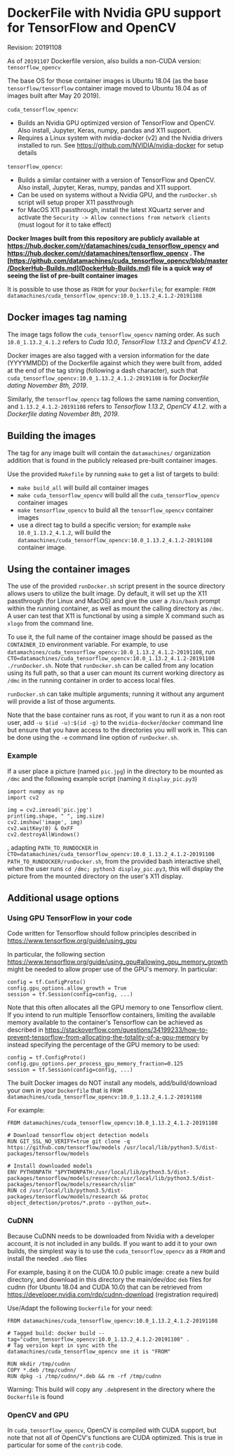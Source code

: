 # DockerFile with Nvidia GPU support for TensorFlow and OpenCV
Revision: 20191108

As of `20191107` Dockerfile version, also builds a non-CUDA version: `tensorflow_opencv`

The base OS for those container images is Ubuntu 18.04 (as the base `tensorflow/tensorflow` container image moved to Ubuntu 18.04 as of images built after May 20 2019).

`cuda_tensorflow_opencv`:
- Builds an Nvidia GPU optimized version of TensorFlow and OpenCV. Also install, Jupyter, Keras, numpy, pandas and X11 support.
- Requires a Linux system with nvidia-docker (v2) and the Nvidia drivers installed to run. See https://github.com/NVIDIA/nvidia-docker for setup details

`tensorflow_opencv`:
- Builds a similar container with a version of TensorFlow and OpenCV. Also install, Jupyter, Keras, numpy, pandas and X11 support.
- Can be used on systems without a Nvidia GPU, and the `runDocker.sh` script will setup proper X11 passthrough
- for MacOS X11 passthrough, install the latest XQuartz server and activate the `Security -> Allow connections from network clients` (must logout for it to take effect)

**Docker Images built from this repository are publicly available at https://hub.docker.com/r/datamachines/cuda_tensorflow_opencv and https://hub.docker.com/r/datamachines/tensorflow_opencv . The [https://github.com/datamachines/cuda_tensorflow_opencv/blob/master/DockerHub-Builds.md](DockerHub-Builds.md) file is a quick way of seeing the list of pre-built container images**

It is possible to use those as `FROM` for your `Dockerfile`; for example: `FROM datamachines/cuda_tensorflow_opencv:10.0_1.13.2_4.1.2-20191108`

## Docker images tag naming

The image tags follow the `cuda_tensorflow_opencv` naming order.
As such `10.0_1.13.2_4.1.2` refers to *Cuda 10.0*, *TensorFlow 1.13.2* and *OpenCV 4.1.2*.

Docker images are also tagged with a version information for the date (YYYYMMDD) of the Dockerfile against which they were built from, added at the end of the tag string (following a dash character), such that `cuda_tensorflow_opencv:10.0_1.13.2_4.1.2-20191108` is for *Dockerfile dating November 8th, 2019*.

Similarly, the `tensorflow_opencv` tag follows the same naming convention, and `1.13.2_4.1.2-20191108` refers to *Tensorflow 1.13.2*, *OpenCV 4.1.2*. with a *Dockerfile dating November 8th, 2019*.

## Building the images

The tag for any image built will contain the `datamachines/` organization addition that is found in the publicly released pre-built container images.

Use the provided `Makefile` by running `make` to get a list of targets to build:
- `make build_all` will build all container images
- `make cuda_tensorflow_opencv` will build all the `cuda_tensorflow_opencv` container images
- `make tensorflow_opencv` to build all the `tensorflow_opencv` container images
- use a direct tag to build a specific version; for example `make 10.0_1.13.2_4.1.2`, will build the `datamachines/cuda_tensorflow_opencv:10.0_1.13.2_4.1.2-20191108` container image.

## Using the container images

The use of the provided `runDocker.sh` script present in the source directory allows users to utilize the built image. Dy default, it will set up the X11 passthrough (for Linux and MacOS) and give the user a `/bin/bash` prompt within the running container, as well as mount the calling directory as `/dmc`. A user can test that X11 is functional by using a simple X command such as `xlogo` from the command line.

To use it, the full name of the container image should be passed as the `CONTAINER_ID` environment variable. For example, to use `datamachines/cuda_tensorflow_opencv:10.0_1.13.2_4.1.2-20191108`, run `CTO=datamachines/cuda_tensorflow_opencv:10.0_1.13.2_4.1.2-20191108 ./runDocker.sh`. Note that `runDocker.sh` can be called from any location using its full path, so that a user can mount its current working directory as `/dmc` in the running container in order to access local files.

`runDocker.sh` can take multiple arguments; running it without any argument will provide a list of those arguments.

Note that the base container runs as root, if you want to run it as a non root user, add `-u $(id -u):$(id -g)` to the `nvidia-docker`/`docker` command line but ensure that you have access to the directories you will work in. This can be done using the `-e` command line option of `runDocker.sh`.

### Example

If a user place a picture (named `pic.jpg`) in the directory to be mounted as `/dmc` and the following example script (naming it `display_pic.py3`)

    import numpy as np
    import cv2

    img = cv2.imread('pic.jpg')
    print(img.shape, " ", img.size)
    cv2.imshow('image', img)
    cv2.waitKey(0) & 0xFF
    cv2.destroyAllWindows()

, adapting `PATH_TO_RUNDOCKER` in `CTO=datamachines/cuda_tensorflow_opencv:10.0_1.13.2_4.1.2-20191108 PATH_TO_RUNDOCKER/runDocker.sh`, from the provided bash interactive shell, when the user runs `cd /dmc; python3 display_pic.py3`, this will display the picture from the mounted directory on the user's X11 display.

## Additional usage options

### Using GPU TensorFlow in your code

Code written for Tensorflow should follow principles described in https://www.tensorflow.org/guide/using_gpu

In particular, the following section https://www.tensorflow.org/guide/using_gpu#allowing_gpu_memory_growth might be needed to allow proper use of the GPU's memory. In particular:
   
    config = tf.ConfigProto()
    config.gpu_options.allow_growth = True
    session = tf.Session(config=config, ...)

Note that this often allocates all the GPU memory to one Tensorflow client. If you intend to run multiple Tensorflow containers, limiting the available memory available to the container's Tensorflow can be achieved as described in https://stackoverflow.com/questions/34199233/how-to-prevent-tensorflow-from-allocating-the-totality-of-a-gpu-memory by instead specifying the percentage of the GPU memory to be used:

    config = tf.ConfigProto()
    config.gpu_options.per_process_gpu_memory_fraction=0.125
    session = tf.Session(config=config, ...)

The built Docker images do NOT install any models, add/build/download your own in your `Dockerfile` that is `FROM datamachines/cuda_tensorflow_opencv:10.0_1.13.2_4.1.2-20191108`

For example:

    FROM datamachines/cuda_tensorflow_opencv:10.0_1.13.2_4.1.2-20191108
    
    # Download tensorflow object detection models
    RUN GIT_SSL_NO_VERIFY=true git clone -q https://github.com/tensorflow/models /usr/local/lib/python3.5/dist-packages/tensorflow/models

    # Install downloaded models
    ENV PYTHONPATH "$PYTHONPATH:/usr/local/lib/python3.5/dist-packages/tensorflow/models/research:/usr/local/lib/python3.5/dist-packages/tensorflow/models/research/slim"
    RUN cd /usr/local/lib/python3.5/dist-packages/tensorflow/models/research && protoc object_detection/protos/*.proto --python_out=.

### CuDNN 

Because CuDNN needs to be downloaded from Nvidia with a developer account, it is not included in any builds. If you want to add it to your own builds, the simplest way is to use the `cuda_tensorflow_opencv` as a `FROM` and install the needed `.deb` files

For example, basing it on the CUDA 10.0 public image: create a new build directory, and download in this directory the main/dev/doc `deb` files for cudnn (for Ubuntu 18.04 and CUDA 10.0) that can be retrieved from https://developer.nvidia.com/rdp/cudnn-download (registration required)

Use/Adapt the following `Dockerfile` for your need:

	FROM datamachines/cuda_tensorflow_opencv:10.0_1.13.2_4.1.2-20191108
	
	# Tagged build: docker build --tag="cudnn_tensorflow_opencv:10.0_1.13.2_4.1.2-20191108" .
	# Tag version kept in sync with the datamachines/cuda_tensorflow_opencv one it is "FROM"
	
	RUN mkdir /tmp/cudnn
	COPY *.deb /tmp/cudnn/
	RUN dpkg -i /tmp/cudnn/*.deb && rm -rf /tmp/cudnn 
	
Warning: This build will copy any `.deb`present in the directory where the `Dockerfile` is found

### OpenCV and GPU

In `cuda_tensorflow_opencv`, OpenCV is compiled with CUDA support, but note that not all of OpenCV's functions are CUDA optimized. This is true in particular for some of the `contrib` code.
